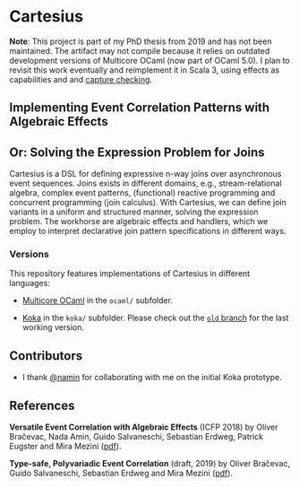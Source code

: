# Cartesius

**Note**: 
This project is part of my PhD thesis from 2019 and has not been maintained. The artifact may not compile because it relies on outdated development versions of Multicore OCaml (now part of OCaml 5.0). I plan to revisit this work eventually and reimplement it in Scala 3, using effects as capabilities and
and [capture checking](https://docs.scala-lang.org/scala3/reference/experimental/cc.html).

## Implementing Event Correlation Patterns with Algebraic Effects
## Or: Solving the Expression Problem for Joins

Cartesius is a DSL for defining expressive n-way joins over asynchronous
event sequences. Joins exists in different domains, e.g.,
stream-relational algebra, complex event patterns, (functional)
reactive programming and concurrent programming (join calculus).  With
Cartesius, we can define join variants in a uniform and structured manner,
solving the expression problem.  The workhorse are algebraic effects
and handlers, which we employ to interpret declarative join pattern
specifications in different ways.

### Versions

This repository features implementations of Cartesius in different languages:

* [Multicore OCaml](https://github.com/ocamllabs/ocaml-multicore) in the `ocaml/` subfolder.

* [Koka](https://github.com/koka-lang/koka) in the `koka/` subfolder.
Please check out the [`old` branch](https://github.com/bracevac/corrl/blob/old/koka/corrl/corrl/corrl.kk)
for the last working version.


## Contributors

* I thank [@namin](https://github.com/namin) for collaborating with me on the initial Koka prototype.

## References

**Versatile Event Correlation with Algebraic Effects** (ICFP 2018)
by Oliver Bračevac, Nada Amin, Guido Salvaneschi, Sebastian Erdweg, Patrick Eugster and Mira Mezini
([pdf](https://dl.acm.org/citation.cfm?id=3236762)).


**Type-safe, Polyvariadic Event Correlation** (draft, 2019)
by Oliver Bračevac, Guido Salvaneschi, Sebastian Erdweg and Mira Mezini
([pdf](https://arxiv.org/abs/1907.02990)).
